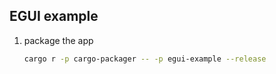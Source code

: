 ## EGUI example

1. package the app

   ```sh
   cargo r -p cargo-packager -- -p egui-example --release
   ```
